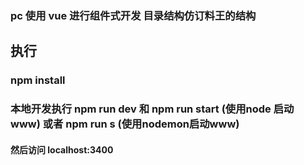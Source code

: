 
### pc 使用 vue 进行组件式开发 目录结构仿订料王的结构

## 执行

### npm install 

### 本地开发执行  npm run dev 和 npm run start (使用node 启动 www) 或者 npm run s (使用nodemon启动www)

#### 然后访问  localhost:3400
 



